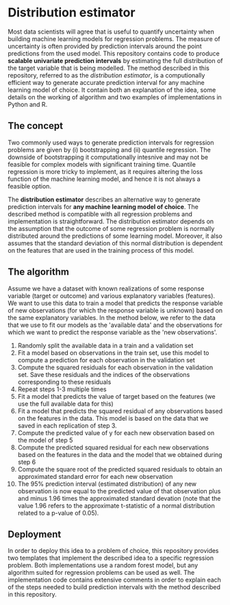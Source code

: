 # Distribution estimator

Most data scientists will agree that is useful to quantify uncertainty when building machine learning models for regression problems. 
The measure of uncertainty is often provided by prediction intervals around the point predictions from the used model. 
This repository contains code to produce **scalable univariate prediction intervals** by estimating the full distribution of the target variable that is being modelled.
The method described in this repository, referred to as the *distribution estimator*, is a computionally efficient way to generate accurate prediction interval for any machine learning model of choice. 
It contain both an explanation of the idea, some details on the working of algorithm and two examples of implementations in Python and R. 

## The concept

Two commonly used ways to generate prediction intervals for regression problems are given by (i) bootstrapping and (ii) quantile regression. 
The downside of bootstrapping it computationally intesnive and may not be feasible for complex models with significant training time. 
Quantile regression is more tricky to implement, as it requires altering the loss function of the machine learning model, and hence it is not always a feasible option. 

The **distribution estimator** describes an alternative way to generate prediction intervals for **any machine learning model of choice**.
The described method is compatible with all regression problems and implementation is straightforward.
The distribution estimator depends on the assumption that the outcome of some regression problem is normally distributed around the predictions of some learning model.
Moreover, it also assumes that the standard deviation of this normal distribution is dependent on the features that are used in the training process of this model.


## The algorithm

Assume we have a dataset with known realizations of some response variable (target or outcome) and various explanatory variables (features).
We want to use this data to train a model that predicts the response variable of new observations (for which the response variable is unknown) based on the same explanatory variables. 
In the method below, we refer to the data that we use to fit our models as the 'available data' and the observations for which we want to predict the response variable as the 'new observations'. 

1. Randomly split the available data in a train and a validation set
2. Fit a model based on observations in the train set, use this model to compute a prediction for each observation in the validation set 
3. Compute the squared residuals for each observation in the validation set. Save these residuals and the indices of the observations corresponding to these residuals
4. Repeat steps 1-3 multiple times
5. Fit a model that predicts the value of target based on the features (we use the full available data for this)
6. Fit a model that predicts the squared residual of any observations based on the features in the data. This model is based on the data that we saved in each replication of step 3. 
7. Compute the predicted value of y for each new observation based on the model of step 5
8. Compute the predicted squared residual for each new observations based on the features in the data and the model that we obtained during step 6
9. Compute the square root of the predicted squared residuals to obtain an approximated standard error for each new observation
10. The 95% prediction interval (estimated distribution) of any new observation is now equal to the predicted value of that observation plus and minus 1.96 times the approximated standard devation (note that the value 1.96 refers to the approximate t-statistic of a normal distribution related to a p-value of 0.05).

## Deployment

In order to deploy this idea to a problem of choice, this repository provides two templates that implement the described idea to a specific regression problem. Both implementations use a random forest model, but any algorithm suited for regression problems can be used as well. 
The implementation code contains extensive comments in order to explain each of the steps needed to build prediction intervals with the method described in this repository.  

